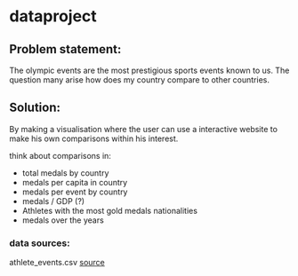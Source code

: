# dataproject

## Problem statement:
The olympic events are the most prestigious sports events known to us. The question many arise how does my country compare to other countries.

## Solution:
By making a visualisation where the user can use a interactive website to make his own comparisons within his interest.

think about comparisons in:
* total medals by country
* medals per capita in country
* medals per event by country
* medals / GDP (?)
* Athletes with the most gold medals nationalities
* medals over the years

### data sources:
athlete_events.csv [source](https://www.kaggle.com/heesoo37/120-years-of-olympic-history-athletes-and-results)
